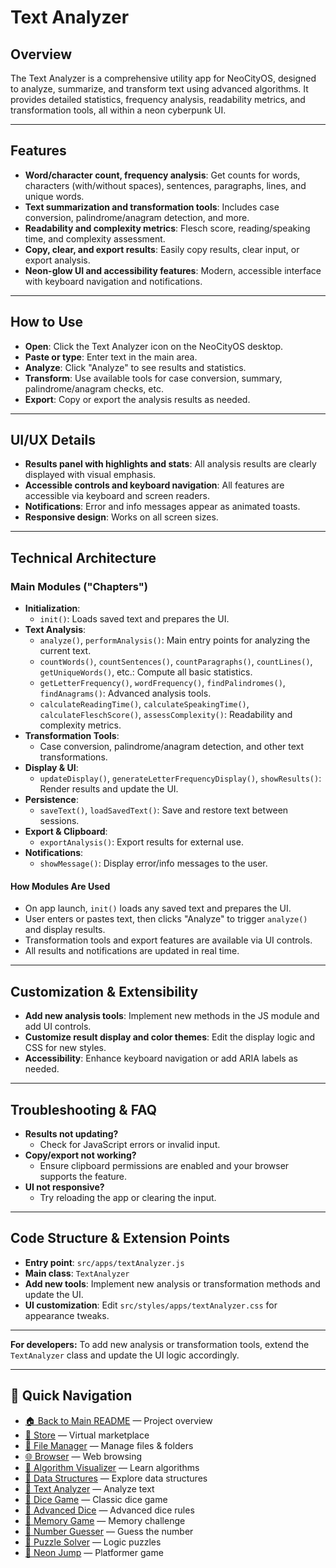 # Text Analyzer

## Overview
The Text Analyzer is a comprehensive utility app for NeoCityOS, designed to analyze, summarize, and transform text using advanced algorithms. It provides detailed statistics, frequency analysis, readability metrics, and transformation tools, all within a neon cyberpunk UI.

---

## Features
- **Word/character count, frequency analysis**: Get counts for words, characters (with/without spaces), sentences, paragraphs, lines, and unique words.
- **Text summarization and transformation tools**: Includes case conversion, palindrome/anagram detection, and more.
- **Readability and complexity metrics**: Flesch score, reading/speaking time, and complexity assessment.
- **Copy, clear, and export results**: Easily copy results, clear input, or export analysis.
- **Neon-glow UI and accessibility features**: Modern, accessible interface with keyboard navigation and notifications.

---

## How to Use
- **Open**: Click the Text Analyzer icon on the NeoCityOS desktop.
- **Paste or type**: Enter text in the main area.
- **Analyze**: Click "Analyze" to see results and statistics.
- **Transform**: Use available tools for case conversion, summary, palindrome/anagram checks, etc.
- **Export**: Copy or export the analysis results as needed.

---

## UI/UX Details
- **Results panel with highlights and stats**: All analysis results are clearly displayed with visual emphasis.
- **Accessible controls and keyboard navigation**: All features are accessible via keyboard and screen readers.
- **Notifications**: Error and info messages appear as animated toasts.
- **Responsive design**: Works on all screen sizes.

---

## Technical Architecture

### Main Modules ("Chapters")
- **Initialization**:
  - `init()`: Loads saved text and prepares the UI.
- **Text Analysis**:
  - `analyze()`, `performAnalysis()`: Main entry points for analyzing the current text.
  - `countWords()`, `countSentences()`, `countParagraphs()`, `countLines()`, `getUniqueWords()`, etc.: Compute all basic statistics.
  - `getLetterFrequency()`, `wordFrequency()`, `findPalindromes()`, `findAnagrams()`: Advanced analysis tools.
  - `calculateReadingTime()`, `calculateSpeakingTime()`, `calculateFleschScore()`, `assessComplexity()`: Readability and complexity metrics.
- **Transformation Tools**:
  - Case conversion, palindrome/anagram detection, and other text transformations.
- **Display & UI**:
  - `updateDisplay()`, `generateLetterFrequencyDisplay()`, `showResults()`: Render results and update the UI.
- **Persistence**:
  - `saveText()`, `loadSavedText()`: Save and restore text between sessions.
- **Export & Clipboard**:
  - `exportAnalysis()`: Export results for external use.
- **Notifications**:
  - `showMessage()`: Display error/info messages to the user.

#### How Modules Are Used
- On app launch, `init()` loads any saved text and prepares the UI.
- User enters or pastes text, then clicks "Analyze" to trigger `analyze()` and display results.
- Transformation tools and export features are available via UI controls.
- All results and notifications are updated in real time.

---

## Customization & Extensibility
- **Add new analysis tools**: Implement new methods in the JS module and add UI controls.
- **Customize result display and color themes**: Edit the display logic and CSS for new styles.
- **Accessibility**: Enhance keyboard navigation or add ARIA labels as needed.

---

## Troubleshooting & FAQ
- **Results not updating?**
  - Check for JavaScript errors or invalid input.
- **Copy/export not working?**
  - Ensure clipboard permissions are enabled and your browser supports the feature.
- **UI not responsive?**
  - Try reloading the app or clearing the input.

---

## Code Structure & Extension Points
- **Entry point**: `src/apps/textAnalyzer.js`
- **Main class**: `TextAnalyzer`
- **Add new tools**: Implement new analysis or transformation methods and update the UI.
- **UI customization**: Edit `src/styles/apps/textAnalyzer.css` for appearance tweaks.

---

**For developers:**
To add new analysis or transformation tools, extend the `TextAnalyzer` class and update the UI logic accordingly.

---

## 🔗 Quick Navigation

- [🏠 Back to Main README](../../README.md) — Project overview
- [🛒 Store](./Store.md) — Virtual marketplace
- [📁 File Manager](./FileManager.md) — Manage files & folders
- [🌐 Browser](./Browser.md) — Web browsing
- [🧮 Algorithm Visualizer](./AlgorithmVisualizer.md) — Learn algorithms
- [🧱 Data Structures](./DataStructures.md) — Explore data structures
- [📝 Text Analyzer](./TextAnalyzer.md) — Analyze text
- [🎲 Dice Game](./DiceGame.md) — Classic dice game
- [🎲 Advanced Dice](./AdvancedDice.md) — Advanced dice rules
- [🧠 Memory Game](./MemoryGame.md) — Memory challenge
- [🔢 Number Guesser](./NumberGuesser.md) — Guess the number
- [🧩 Puzzle Solver](./PuzzleSolver.md) — Logic puzzles
- [🚀 Neon Jump](./NeonJump.md) — Platformer game 